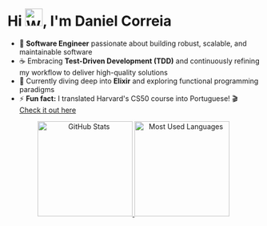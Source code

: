 <h1 align="left">Hi <img src="https://raw.githubusercontent.com/Tarikul-Islam-Anik/Animated-Fluent-Emojis/master/Emojis/Hand%20gestures/Waving%20Hand%20Light%20Skin%20Tone.png" alt="Waving Hand Light Skin Tone" width="35" height="35" />, I'm Daniel Correia</h1>

- 🚀 **Software Engineer** passionate about building robust, scalable, and maintainable software
- ☕ Embracing **Test-Driven Development (TDD)** and continuously refining my workflow to deliver high-quality solutions
- 🌱 Currently diving deep into **Elixir** and exploring functional programming paradigms
- ⚡ **Fun fact:** I translated Harvard's CS50 course into Portuguese! 🎬 [Check it out here](https://aldonunes001.github.io/CS50-MCZ/)

<div align="center">
  <a href="#">
    <img height="190rem" alt="GitHub Stats" src="https://github-readme-stats.vercel.app/api?username=dancorreia-swe&show_icons=true&theme=dark&bg_color=0d1117&border_radius=15&border_color=0d1117&count_private=true&rank_icon=github"/>
  </a>
  <a href="#">
    <img height="190rem" alt="Most Used Languages" src="https://github-readme-stats.vercel.app/api/top-langs/?username=dancorreia-swe&langs_count=5&layout=compact&theme=dark&bg_color=0d1117&border_radius=15&border_color=0d1117"/>
  </a>
</div>

